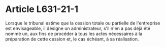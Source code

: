 # Article L631-21-1

Lorsque le tribunal estime que la cession totale ou partielle de l'entreprise est envisageable, il désigne un administrateur, s'il n'en a pas déjà été nommé un, aux fins de procéder à tous les actes nécessaires à la préparation de cette cession et, le cas échéant, à sa réalisation.